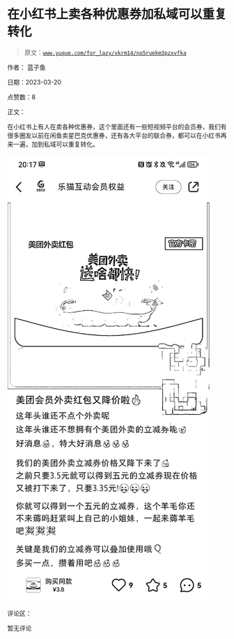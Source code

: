 # 在小红书上卖各种优惠券加私域可以重复转化

> 原文：[`www.yuque.com/for_lazy/xkrm14/no5ruekm3pzxvfka`](https://www.yuque.com/for_lazy/xkrm14/no5ruekm3pzxvfka)

作者： 蓝子鱼

日期：2023-03-20

点赞数：8

正文：

在小红书上有人在卖各种优惠券，这个里面还有一些短视频平台的会员券，我们有很多圈友以前在闲鱼卖星巴克优惠券，还有各大平台的联合券，都可以在小红书再来一遍，加到私域可以重复转化。

![](img/805494e94a94559d44030b0aa027b624.png)  

评论区：

暂无评论

